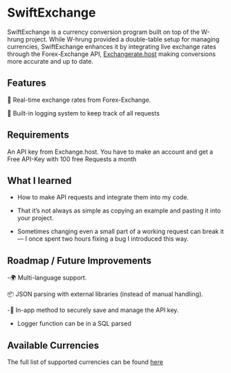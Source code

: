# SwiftExchange

SwiftExchange is a currency conversion program built on top of the W-hrung project. While W-hrung provided a double-table setup for managing currencies, SwiftExchange enhances it by integrating live exchange rates through the Forex-Exchange API, [Exchangerate.host](https://exchangerate.host/) making conversions more accurate and up to date.

## Features

🔄 Real-time exchange rates from Forex-Exchange.

📝 Built-in logging system to keep track of all requests

## Requirements

An API key from Exchange.host. You have to make an account and get a Free API-Key with 100 free Requests a month

## What I learned
- How to make API requests and integrate them into my code.

- That it’s not always as simple as copying an example and pasting it into your project.

- Sometimes changing even a small part of a working request can break it — I once spent two hours fixing a bug I introduced this way.
## Roadmap / Future Improvements

-🌍 Multi-language support.

📦 JSON parsing with external libraries (instead of manual handling).

-🔑 In-app method to securely save and manage the API key.

- Logger function can be in a SQL parsed

## Available Currencies

The full list of supported currencies can be found [here](https://exchangerate.host/currencies)

